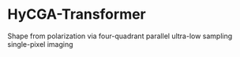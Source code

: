 # HyCGA-Transformer
Shape from polarization via four-quadrant parallel ultra-low sampling single-pixel imaging
